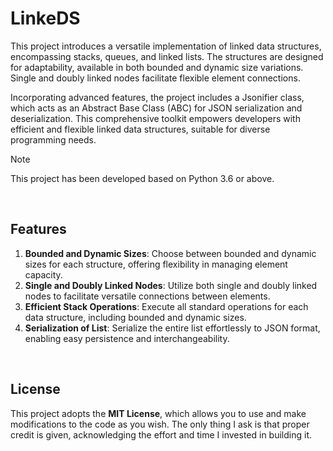 # LinkeDS

This project introduces a versatile implementation of linked data structures, encompassing stacks, queues, and linked lists. The structures are designed for 
adaptability, available in both bounded and dynamic size variations. Single and doubly linked nodes facilitate flexible element connections.

Incorporating advanced features, the project includes a Jsonifier class, which acts as an Abstract Base Class (ABC) for JSON serialization and deserialization. 
This comprehensive toolkit empowers developers with efficient and flexible linked data structures, suitable for diverse programming needs.

> [!NOTE]  
> This project has been developed based on Python 3.6 or above.

<br />



## Features

1. **Bounded and Dynamic Sizes**: Choose between bounded and dynamic sizes for each structure, offering flexibility in managing element capacity.
2. **Single and Doubly Linked Nodes**: Utilize both single and doubly linked nodes to facilitate versatile connections between elements.
3. **Efficient Stack Operations**: Execute all standard operations for each data structure, including bounded and dynamic sizes.
4. **Serialization of List**: Serialize the entire list effortlessly to JSON format, enabling easy persistence and interchangeability.

<br />



## License

This project adopts the **MIT License**, which allows you to use and make modifications to the code as you wish. The only thing I ask is that proper credit is given, acknowledging the effort and time I invested in building it.